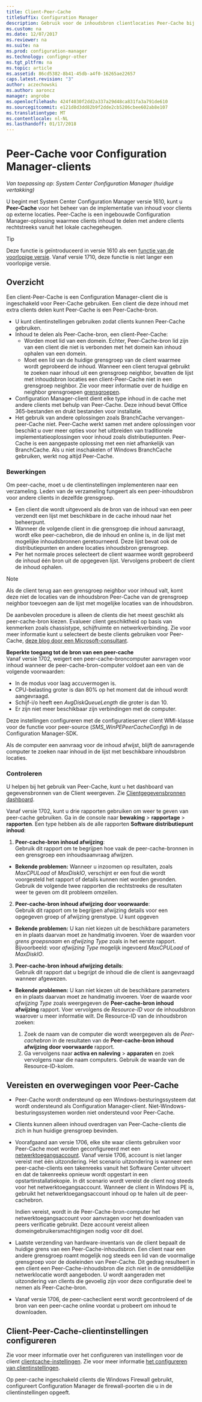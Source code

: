 ```yaml
---
title: Client-Peer-Cache
titleSuffix: Configuration Manager
description: Gebruik voor de inhoudsbron clientlocaties Peer-Cache bij het implementeren van inhoud met System Center Configuration Manager.
ms.custom: na
ms.date: 12/07/2017
ms.reviewer: na
ms.suite: na
ms.prod: configuration-manager
ms.technology: configmgr-other
ms.tgt_pltfrm: na
ms.topic: article
ms.assetid: 86cd5382-8b41-45db-a4f0-16265ae22657
caps.latest.revision: "3"
author: aczechowski
ms.author: aaroncz
manager: angrobe
ms.openlocfilehash: 424f4030f2dd2a337a29d48ca831fa3a791de610
ms.sourcegitcommit: e121d8d3dd82b9f2dde2cb5206cbee602ab8e107
ms.translationtype: MT
ms.contentlocale: nl-NL
ms.lasthandoff: 01/17/2018
---
```

# <a name="peer-cache-for-configuration-manager-clients"></a>Peer-Cache voor Configuration Manager-clients

*Van toepassing op: System Center Configuration Manager (huidige vertakking)*

U begint met System Center Configuration Manager versie 1610, kunt u **Peer-Cache** voor het beheer van de implementatie van inhoud voor clients op externe locaties. Peer-Cache is een ingebouwde Configuration Manager-oplossing waarmee clients inhoud te delen met andere clients rechtstreeks vanuit het lokale cachegeheugen.   

> [!TIP]  
> Deze functie is geïntroduceerd in versie 1610 als een [functie van de voorlopige versie](/sccm/core/servers/manage/pre-release-features). Vanaf versie 1710, deze functie is niet langer een voorlopige versie.

## <a name="overview"></a>Overzicht
Een client-Peer-Cache is een Configuration Manager-client die is ingeschakeld voor Peer-Cache gebruiken. Een client die deze inhoud met extra clients delen kunt Peer-Cache is een Peer-Cache-bron.
 -  U kunt clientinstellingen gebruiken zodat clients kunnen Peer-Cache gebruiken.
 -  Inhoud te delen als Peer-Cache-bron, een client-Peer-Cache:
    -  Worden moet lid van een domein. Echter, Peer-Cache-bron lid zijn van een client die niet is verbonden met het domein kan inhoud ophalen van een domein.
    -  Moet een lid van de huidige grensgroep van de client waarmee wordt geprobeerd de inhoud. Wanneer een client terugval gebruikt te zoeken naar inhoud uit een grensgroep neighbor, bevatten de lijst met inhoudsbron locaties een client-Peer-Cache niet in een grensgroep neighbor. Zie voor meer informatie over de huidige en neighbor grensgroepen [grensgroepen](/sccm/core/servers/deploy/configure/define-site-boundaries-and-boundary-groups##a-namebkmkboundarygroupsa-boundary-groups).
 - Configuration Manager-client dient elke type inhoud in de cache met andere clients met behulp van Peer-Cache. Deze inhoud bevat Office 365-bestanden en drukt bestanden voor installatie.<!--SMS.500850-->
 -  Het gebruik van andere oplossingen zoals BranchCache vervangen-peer-Cache niet. Peer-Cache werkt samen met andere oplossingen voor beschikt u over meer opties voor het uitbreiden van traditionele implementatieoplossingen voor inhoud zoals distributiepunten. Peer-Cache is een aangepaste oplossing met een niet afhankelijk van BranchCache.  Als u niet inschakelen of Windows BranchCache gebruiken, werkt nog altijd Peer-Cache.

### <a name="operations"></a>Bewerkingen

Om peer-cache, moet u de clientinstellingen implementeren naar een verzameling. Leden van de verzameling fungeert als een peer-inhoudsbron voor andere clients in dezelfde grensgroep.
 -  Een client die wordt uitgevoerd als de bron van de inhoud van een peer verzendt een lijst met beschikbare in de cache inhoud naar het beheerpunt.
 -  Wanneer de volgende client in die grensgroep die inhoud aanvraagt, wordt elke peer-cachebron, die de inhoud en online is, in de lijst met mogelijke inhoudsbronnen geretourneerd. Deze lijst bevat ook de distributiepunten en andere locaties inhoudsbron grensgroep.
 -  Per het normale proces selecteert de client waarmee wordt geprobeerd de inhoud één bron uit de opgegeven lijst. Vervolgens probeert de client de inhoud ophalen.

> [!NOTE]
> Als de client terug aan een grensgroep neighbor voor inhoud valt, komt deze niet de locaties van de inhoudsbron Peer-Cache van de grensgroep neighbor toevoegen aan de lijst met mogelijke locaties van de inhoudsbron.  


De aanbevolen procedure is alleen de clients die het meest geschikt als peer-cache-bron kiezen. Evalueer client geschiktheid op basis van kenmerken zoals chassistype, schijfruimte en netwerkverbinding. Zie voor meer informatie kunt u selecteert de beste clients gebruiken voor Peer-Cache, [deze blog door een Microsoft-consultant](https://blogs.technet.microsoft.com/setprice/2016/06/29/pe-peer-cache-custom-reporting-examples/).

**Beperkte toegang tot de bron van een peer-cache**  
Vanaf versie 1702, weigert een peer-cache-broncomputer aanvragen voor inhoud wanneer de peer-cache-bron-computer voldoet aan een van de volgende voorwaarden:  
  -  In de modus voor laag accuvermogen is.
  -  CPU-belasting groter is dan 80% op het moment dat de inhoud wordt aangevraagd.
  -  Schijf-i/o heeft een *AvgDiskQueueLength* die groter is dan 10.
  -  Er zijn niet meer beschikbaar zijn verbindingen met de computer.   

Deze instellingen configureren met de configuratieserver client WMI-klasse voor de functie voor peer-source (*SMS_WinPEPeerCacheConfig*) in de Configuration Manager-SDK.

Als de computer een aanvraag voor de inhoud afwijst, blijft de aanvragende computer te zoeken naar inhoud in de lijst met beschikbare inhoudsbron locaties.   



### <a name="monitoring"></a>Controleren   
U helpen bij het gebruik van Peer-Cache, kunt u het dashboard van gegevensbronnen van de Client weergeven. Zie [Clientgegevensbronnen dashboard](/sccm/core/servers/deploy/configure/monitor-content-you-have-distributed#client-data-sources-dashboard).

Vanaf versie 1702, kunt u drie rapporten gebruiken om weer te geven van peer-cache gebruiken. Ga in de console naar **bewaking** > **rapportage** > **rapporten**. Een type hebben als de alle rapporten **Software distributiepunt inhoud**:
1.  **Peer-cache-bron inhoud afwijzing**:  
Gebruik dit rapport om te begrijpen hoe vaak de peer-cache-bronnen in een grensgroep een inhoudsaanvraag afwijzen.
 - **Bekende problemen:** Wanneer u inzoomen op resultaten, zoals *MaxCPULoad* of *MaxDiskIO*, verschijnt er een fout die wordt voorgesteld het rapport of details kunnen niet worden gevonden. Gebruik de volgende twee rapporten die rechtstreeks de resultaten weer te geven om dit probleem omzeilen.

2. **Peer-cache-bron inhoud afwijzing door voorwaarde**:  
Gebruik dit rapport om te begrijpen afwijzing details voor een opgegeven groep of afwijzing grenstype. U kunt opgeven

  - **Bekende problemen:** U kan niet kiezen uit de beschikbare parameters en in plaats daarvan moet ze handmatig invoeren. Voer de waarden voor *grens groepsnaam* en *afwijzing Type* zoals in het eerste rapport. Bijvoorbeeld: voor *afwijzing Type* mogelijk ingevoerd *MaxCPULoad* of *MaxDiskIO*.

3. **Peer-cache-bron inhoud afwijzing details**:   
  Gebruik dit rapport dat u begrijpt de inhoud die de client is aangevraagd wanneer afgewezen.

 - **Bekende problemen:** U kan niet kiezen uit de beschikbare parameters en in plaats daarvan moet ze handmatig invoeren. Voer de waarde voor *afwijzing Type* zoals weergegeven de **Peer-cache-bron inhoud afwijzing** rapport. Voer vervolgens de *Resource-ID* voor de inhoudsbron waarover u meer informatie wilt.  De Resource-ID van de inhoudsbron zoeken:  

    1. Zoek de naam van de computer die wordt weergegeven als de *Peer-cachebron* in de resultaten van de **Peer-cache-bron inhoud afwijzing door voorwaarde** rapport.  
    2. Ga vervolgens naar **activa en naleving** > **apparaten** en zoek vervolgens naar die naam computers. Gebruik de waarde van de Resource-ID-kolom.  


## <a name="requirements-and-considerations-for-peer-cache"></a>Vereisten en overwegingen voor Peer-Cache
-   Peer-Cache wordt ondersteund op een Windows-besturingssysteem dat wordt ondersteund als Configuration Manager-client. Niet-Windows-besturingssystemen worden niet ondersteund voor Peer-Cache.

-   Clients kunnen alleen inhoud overdragen van Peer-Cache-clients die zich in hun huidige grensgroep bevinden.

-   Voorafgaand aan versie 1706, elke site waar clients gebruiken voor Peer-Cache moet worden geconfigureerd met een [netwerktoegangsaccount](/sccm/core/plan-design/hierarchy/manage-accounts-to-access-content#a-namebkmknaaa-network-access-account). Vanaf versie 1706, account is niet langer vereist met één uitzondering.  Het scenario uitzondering is wanneer een peer-cache-clients een takenreeks vanuit het Software Center uitvoert en dat de takenreeks opnieuw wordt opgestart in een opstartinstallatiekopie. In dit scenario wordt vereist de client nog steeds voor het netwerktoegangsaccount. Wanneer de client in Windows PE is, gebruikt het netwerktoegangsaccount inhoud op te halen uit de peer-cachebron.

    Indien vereist, wordt in de Peer-Cache-bron-computer het netwerktoegangsaccount voor aanvragen voor het downloaden van peers verificatie gebruikt. Deze account vereist alleen domeingebruikersmachtigingen nodig voor dit doel.

-   Laatste verzending van hardware-inventaris van de client bepaalt de huidige grens van een Peer-Cache-inhoudsbron. Een client naar een andere grensgroep roamt mogelijk nog steeds een lid van de voormalige grensgroep voor de doeleinden van Peer-Cache. Dit gedrag resulteert in een client een Peer-Cache-inhoudsbron die zich niet in de onmiddellijke netwerklocatie wordt aangeboden. U wordt aangeraden met uitzondering van clients die gevoelig zijn voor deze configuratie deel te nemen als Peer-Cache-bron.
-    Vanaf versie 1706, de peer-cacheclient eerst wordt gecontroleerd of de bron van een peer-cache online voordat u probeert om inhoud te downloaden. <!--sms.498675-->

## <a name="to-configure-client-peer-cache-client-settings"></a>Client-Peer-Cache-clientinstellingen configureren
Zie voor meer informatie over het configureren van instellingen voor de client [clientcache-instellingen](/sccm/core/clients/deploy/about-client-settings#client-cache-settings). Zie voor meer informatie [het configureren van clientinstellingen](/sccm/core/clients/deploy/configure-client-settings).

Op peer-cache ingeschakeld clients die Windows Firewall gebruikt, configureert Configuration Manager de firewall-poorten die u in de clientinstellingen opgeeft.
